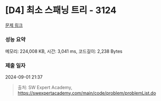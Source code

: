 # [D4] 최소 스패닝 트리 - 3124 

[문제 링크](https://swexpertacademy.com/main/code/problem/problemDetail.do?contestProbId=AV_mSnmKUckDFAWb) 

### 성능 요약

메모리: 224,008 KB, 시간: 3,041 ms, 코드길이: 2,238 Bytes

### 제출 일자

2024-09-01 21:37



> 출처: SW Expert Academy, https://swexpertacademy.com/main/code/problem/problemList.do
